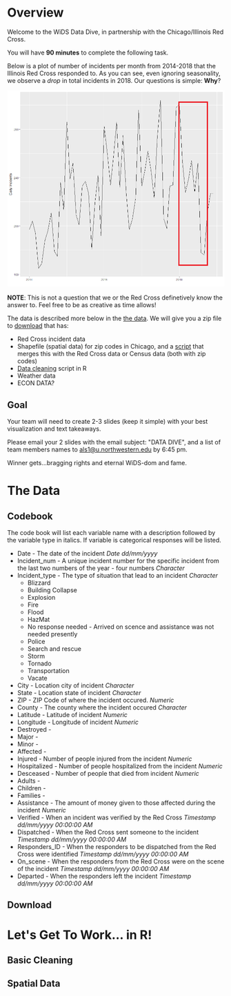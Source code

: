 # Overview

Welcome to the WiDS Data Dive, in partnership with the Chicago/Illinois Red Cross.

You will have **90 minutes** to complete the following task. 

Below is a plot of number of incidents per month from 2014-2018 that the Illinois Red Cross responded to. As you can see, even ignoring seasonality, we observe a *drop* in total incidents in 2018. Our questions is simple: **Why**?

![](motivating_plot.png)

**NOTE**: This is not a question that we or the Red Cross definetively know the answer to. Feel free to be as creative as time allows!

The data is described more below in the [the data](#the-data). We will give you a zip file to [download](#download) that has: 
* Red Cross incident data
* Shapefile (spatial data) for zip codes in Chicago, and a [script](#spatial-data) that merges this with the Red Cross data or Census data (both with zip codes)
* [Data cleaning](#basic-cleaning) script in R
* Weather data
* ECON DATA?


## Goal
Your team will need to create 2-3 slides (keep it simple) with your best visualization and text takeaways. 

Please email your 2 slides with the email subject: "DATA DIVE", and a list of team members names to <als1@u.northwestern.edu> by 6:45 pm. 

Winner gets...bragging rights and eternal WiDS-dom and fame. 


# The Data

## Codebook
The code book will list each variable name with a description followed by the variable type in italics. If variable is categorical responses will be listed.

  * Date - The date of the incident *Date dd/mm/yyyy*
  * Incident_num - A unique incident number for the specific incident from the last two numbers of the year - four numbers *Character*
  * Incident_type - The type of situation that lead to an incident *Character*
      + Blizzard
      + Building Collapse
      + Explosion
      + Fire
      + Flood
      + HazMat
      + No response needed - Arrived on scence and assistance was not needed presently
      + Police
      + Search and rescue 
      + Storm
      + Tornado
      + Transportation
      + Vacate
  * City - Location city of incident *Character*
  * State - Location state of incident *Character*
  * ZIP - ZIP Code of where the incident occured. *Numeric*
  * County - The county where the incident occured *Character*
  * Latitude - Latitude of incident *Numeric*
  * Longitude - Longitude of incident *Numeric*
  * Destroyed - 
  * Major - 
  * Minor - 
  * Affected - 
  * Injured - Number of people injured from the incident *Numeric*
  * Hospitalized - Number of people hospitalized from the incident *Numeric*
  * Desceased - Number of people that died from incident *Numeric*
  * Adults - 
  * Children - 
  * Families - 
  * Assistance - The amount of money given to those affected during the incident *Numeric* 
  * Verified - When an incident was verified by the Red Cross *Timestamp dd/mm/yyyy 00:00:00 AM*
  * Dispatched - When the Red Cross sent someone to the incident *Timestamp dd/mm/yyyy 00:00:00 AM*
  * Responders_ID - When the responders to be dispatched from the Red Cross were identified *Timestamp dd/mm/yyyy 00:00:00 AM*
  * On_scene - When the responders from the Red Cross were on the scene of the incident *Timestamp dd/mm/yyyy 00:00:00 AM*
  * Departed - When the responders left the incident *Timestamp dd/mm/yyyy 00:00:00 AM*

## Download




# Let's Get To Work... in R!

## Basic Cleaning

## Spatial Data 